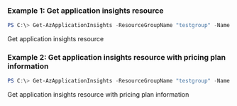 ### Example 1: Get application insights resource
```powershell
PS C:\> Get-AzApplicationInsights -ResourceGroupName "testgroup" -Name "test"
```

Get application insights resource

### Example 2: Get application insights resource with pricing plan information
```powershell
PS C:\> Get-AzApplicationInsights -ResourceGroupName "testgroup" -Name "test" -IncludePricingPlan
```

Get application insights resource with pricing plan information

